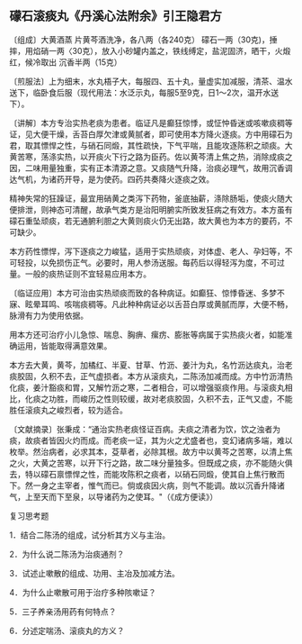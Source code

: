 ## 礞石滚痰丸《丹溪心法附余》引王隐君方

〔组成〕大黄酒蒸 片黄芩酒洗净，各八两（各240克） 礞石一两（30克)，捶摔，用焰硝一两〈30克），放入小砂罐内盖之，铁线缚定，盐泥固济，晒干，火煅红，候冷取出 沉香半两（15克）

〔煎服法〕上为细末，水丸梧子大，每服四、五十丸，量虚实加减服，清茶、温水送下，临卧食后服（现代用法：水泛示丸，每服5至9克，日1～2次，温开水送下）。

〔讲解〕本方专治实热老痰为患者。临证凡是癫狂惊悸，或怔忡昏迷或咳嗽痰稠等证，见大便干燥，舌苔白厚欠津或黄腻者，即可使用本方降火逐痰。方中用礞石为君，取其慓悍之性，与硝石同煅，其性疏快，下气平喘，且能攻逐陈积之顽痰。大黄苦寒，荡涤实热，以开痰火下行之路为臣药。佐以黄芩清上焦之热，消除成痰之因，二味用量独重，实有正本清源之意。又痰随气升降，治痰必理气，故用沉香调达气机，为诸药开导，是为使药。四药共奏降火逐痰之效。

精神失常的狂躁证，最宜用硝黄之类泻下药物，釜底抽薪，涤除肠垢，使痰火随大便排泄，则神态可清醒，故承气类方是治阳明腑实所致发狂病之有效方。本方虽有礞石重坠顽痰，若无通腑利胆之大黄则痰火仍无出路，故大黄也为本方的要药，不可缺少。

本方药性慓悍，泻下逐痰之力峻猛，适用于实热顽痰，对体虚、老人、孕妇等，不可轻投，以免损伤正气。必要时，用人参汤送服。每药后以得轻泻为度，不可过量。一般的痰热证则不宜轻易应用本方。

〔临证应用〕本方可治由实热顽痰而致的各种病证。如癫狂、惊悸昏迷、多梦不寐、眩晕耳鸣、咳喘痰稠等。凡此种种病证必以舌苔白厚或黄腻而厚，大便不畅，脉滑有力为使用依据。

用本方还可治疗小儿急惊、喘息、胸痹、瘰疠、膨胀等病属于实热痰火者，如能准确运用，皆能取得满意效果。

本方去大黄，黄芩，加橘红、半夏、甘草、竹沥、姜汁为丸，名竹沥达痰丸，治老痰胶固，久积不去，正气虚损者。本方从滚痰丸，二陈汤加减而成。方中竹沥清热化痰，姜汁豁痰和胃，又解竹沥之寒，二者相合，可以增强驱痰作用。与滚痰丸相比，化痰之功胜，而峻历之性则较缓，故对老痰胶固，久积不去，正气又虚，不能胜任滚痰丸之峻烈者，较为适合。

〔文献摘录〕张秉成：“通治实热老痰怪证百病。夫痰之清者为饮，饮之浊者为痰，故痰者皆因火灼而成。而老痰一证，其为火之尤盛者也，变幻诸病多端，难以枚举。然治病者，必求其本，芟草者，必除其根。故方中以黄芩之苦寒，以清上焦之火，大黄之苦寒，以开下行之路，故二味分量独多。但既成之痰，亦不能随火俱去，特以礞石禀慓悍之性，而能攻陈积之痰者，以硝石同煅，使其自上焦行散而下。然一身之主宰者，惟气而已。倘或痰因火病，则气不能调。故以沉香升降诸气，上至天而下至泉，以导诸药为之使耳。"（《成方便读》）

复习思考题

1．结合二陈汤的组成，试分析其方义与主治。

2．为什么说二陈汤为治痰通剂？

3．试述止嗽散的组成、功用、主冶及加减方法。

4．为什么止嗽散可用于治疗多种陔嗽证？

5．三子养亲汤用药有何特点？

6．分述定喘汤、滚痰丸的方义？
